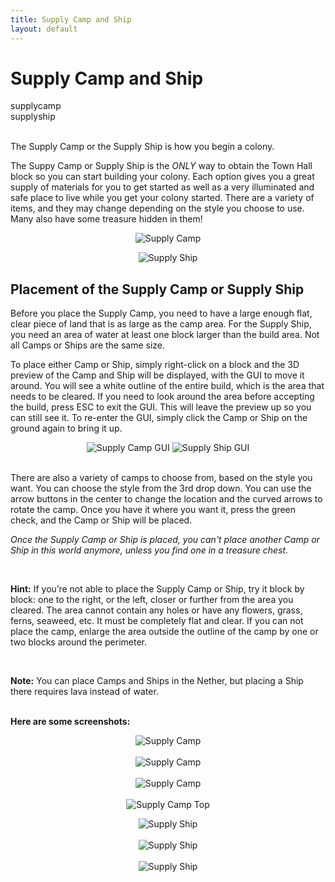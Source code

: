 ```yaml
---
title: Supply Camp and Ship
layout: default
---
```

# Supply Camp and Ship

<div class="infobox box text-center">
    <recipe>supplycamp</recipe><br>
    <recipe>supplyship</recipe>
</div>
<br>

The Supply Camp or the Supply Ship is how you begin a colony. 

The Suppy Camp or Supply Ship is the *ONLY* way to obtain the Town Hall block so you can start building your colony. Each option gives you a great supply of materials for you to get started as well as a very illuminated and safe place to live while you get your colony started. There are a variety of items, and they may change depending on the style you choose to use. Many also have some treasure hidden in them!

<p style="text-align:center;"><img src="../../assets/images/items/supplycamp.png" alt="Supply Camp"></p>

<p style="text-align:center;"><img src="../../assets/images/items/supplyship1.png" alt="Supply Ship"></p>

## Placement of the Supply Camp or Supply Ship

Before you place the Supply Camp, you need to have a large enough flat, clear piece of land that is as large as the camp area. For the Supply Ship, you need an area of water at least one block larger than the build area. Not all Camps or Ships are the same size.

To place either Camp or Ship, simply right-click on a block and the 3D preview of the Camp and Ship will be displayed, with the GUI to move it around. You will see a white outline of the entire build, which is the area that needs to be cleared. If you need to look around the area before accepting the build, press ESC to exit the GUI. This will leave the preview up so you can still see it. To re-enter the GUI, simply click the Camp or Ship on the ground again to bring it up.

<p style="text-align:center;"><img src="../../assets/images/misc/campgui.png" alt="Supply Camp GUI">
    
<img src="../../assets/images/misc/shipgui.png" alt="Supply Ship GUI">
<br>
<br>
    
<p style="text-align:left;">There are also a variety of camps to choose from, based on the style you want. You can choose the style from the 3rd drop down. You can use the arrow buttons in the center to change the location and the curved arrows to rotate the camp. Once you have it where you want it, press the green check, and the Camp or Ship will be placed. 

<br>

*Once the Supply Camp or Ship is placed, you can't place another Camp or Ship in this world anymore, unless you find one in a treasure chest.*

<br>

**Hint:** If you’re not able to place the Supply Camp or Ship, try it block by block: one to the right, or the left, closer or further from the area you cleared. The area cannot contain any holes or have any flowers, grass, ferns, seaweed, etc. It must be completely flat and clear. If you can not place the camp, enlarge the area outside the outline of the camp by one or two blocks around the perimeter. 

<br>

**Note:** You can place Camps and Ships in the Nether, but placing a Ship there requires lava instead of water.
<br>
<br>


**Here are some screenshots:**

<p style="text-align:center;"><img src="../../assets/images/misc/camp4.png" alt="Supply Camp"><br><br>
<img src="../../assets/images/misc/camp5.png" alt="Supply Camp"><br><br>
<img src="../../assets/images/misc/camp6.png" alt="Supply Camp"><br><br>
<img src="../../assets/images/misc/camp1.png" alt="Supply Camp Top"></p>
    
<p style="text-align:center;"><img src="../../assets/images/misc/ship1.png" alt="Supply Ship"><br><br>
<img src="../../assets/images/misc/ship2.png" alt="Supply Ship"><br><br>
<img src="../../assets/images/misc/ship3.png" alt="Supply Ship"><br>

